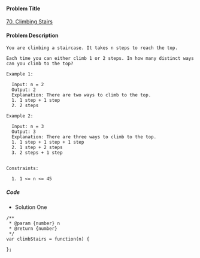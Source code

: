 #### Problem Title
[70. Climbing Stairs](https://leetcode.com/problems/climbing-stairs/)
#### Problem Description
```
You are climbing a staircase. It takes n steps to reach the top.

Each time you can either climb 1 or 2 steps. In how many distinct ways can you climb to the top?

Example 1:

  Input: n = 2
  Output: 2
  Explanation: There are two ways to climb to the top.
  1. 1 step + 1 step
  2. 2 steps

Example 2:

  Input: n = 3
  Output: 3
  Explanation: There are three ways to climb to the top.
  1. 1 step + 1 step + 1 step
  2. 1 step + 2 steps
  3. 2 steps + 1 step
 

Constraints:

  1. 1 <= n <= 45
```
##### Code

- Solution One
```
/**
 * @param {number} n
 * @return {number}
 */
var climbStairs = function(n) {
    
};
```
